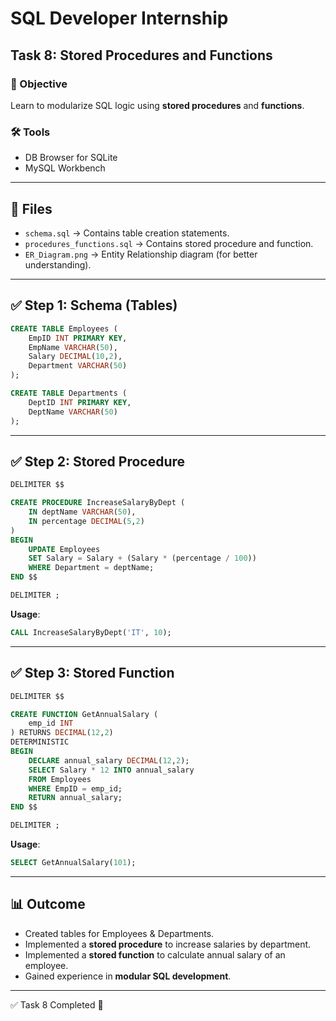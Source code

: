 # SQL Developer Internship  
## Task 8: Stored Procedures and Functions  

### 🎯 Objective  
Learn to modularize SQL logic using **stored procedures** and **functions**.  

### 🛠 Tools  
- DB Browser for SQLite  
- MySQL Workbench  

---

## 📂 Files  

- `schema.sql` → Contains table creation statements.  
- `procedures_functions.sql` → Contains stored procedure and function.  
- `ER_Diagram.png` → Entity Relationship diagram (for better understanding).  

---

## ✅ Step 1: Schema (Tables)  

```sql
CREATE TABLE Employees (
    EmpID INT PRIMARY KEY,
    EmpName VARCHAR(50),
    Salary DECIMAL(10,2),
    Department VARCHAR(50)
);

CREATE TABLE Departments (
    DeptID INT PRIMARY KEY,
    DeptName VARCHAR(50)
);
```

---

## ✅ Step 2: Stored Procedure  

```sql
DELIMITER $$

CREATE PROCEDURE IncreaseSalaryByDept (
    IN deptName VARCHAR(50),
    IN percentage DECIMAL(5,2)
)
BEGIN
    UPDATE Employees
    SET Salary = Salary + (Salary * (percentage / 100))
    WHERE Department = deptName;
END $$

DELIMITER ;
```

**Usage**:  

```sql
CALL IncreaseSalaryByDept('IT', 10);
```

---

## ✅ Step 3: Stored Function  

```sql
DELIMITER $$

CREATE FUNCTION GetAnnualSalary (
    emp_id INT
) RETURNS DECIMAL(12,2)
DETERMINISTIC
BEGIN
    DECLARE annual_salary DECIMAL(12,2);
    SELECT Salary * 12 INTO annual_salary
    FROM Employees
    WHERE EmpID = emp_id;
    RETURN annual_salary;
END $$

DELIMITER ;
```

**Usage**:  

```sql
SELECT GetAnnualSalary(101);
```

---

## 📊 Outcome  

- Created tables for Employees & Departments.  
- Implemented a **stored procedure** to increase salaries by department.  
- Implemented a **stored function** to calculate annual salary of an employee.  
- Gained experience in **modular SQL development**.  

---

✅ Task 8 Completed 🚀
